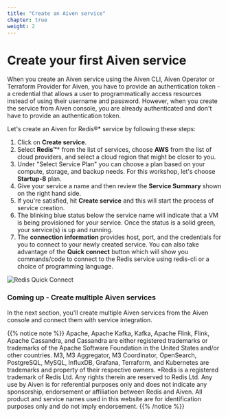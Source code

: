 ```yaml
---
title: "Create an Aiven service"
chapter: true
weight: 2
---
```


# Create your first Aiven service

When you create an Aiven service using the Aiven CLI, Aiven Operator or Terraform Provider for Aiven, you have to provide an authentication token - a credential that allows a user to programmatically access resources instead of using their username and password. However, when you create the service from Aiven console, you are already authenticated and don't have to provide an authentication token.

Let's create an Aiven for Redis®* service by following these steps:

1. Click on **Create service**.
2. Select **Redis™*** from the list of services, choose **AWS** from the list of cloud providers, and select a cloud region that might be closer to you.
3. Under "Select Service Plan" you can choose a plan based on your compute, storage, and backup needs. For this workshop, let's choose **Startup-8** plan.
4. Give your service a name and then review the **Service Summary** shown on the right hand side.
5. If you're satisfied, hit **Create service** and this will start the process of service creation.
6. The blinking blue status below the service name will indicate that a VM is being provisioned for your service. Once the status is a solid green, your service(s) is up and running.
7. The **connection information** provides host, port, and the credentials for you to connect to your newly created service. You can also take advantage of the **Quick connect** button which will show you commands/code to connect to the Redis service using redis-cli or a choice of programming language.

![Redis Quick Connect](/images/redis-quick-connect.png)

### Coming up - Create multiple Aiven services
In the next section, you'll create multiple Aiven services from the Aiven console and connect them with service integration.


{{% notice note %}}
Apache, Apache Kafka, Kafka, Apache Flink, Flink, Apache Cassandra, and Cassandra are either registered trademarks or trademarks of the Apache Software Foundation in the United States and/or other countries. M3, M3 Aggregator, M3 Coordinator, OpenSearch, PostgreSQL, MySQL, InfluxDB, Grafana, Terraform, and Kubernetes are trademarks and property of their respective owners. *Redis is a registered trademark of Redis Ltd. Any rights therein are reserved to Redis Ltd. Any use by Aiven is for referential purposes only and does not indicate any sponsorship, endorsement or affiliation between Redis and Aiven. All product and service names used in this website are for identification purposes only and do not imply endorsement.
{{% /notice %}}